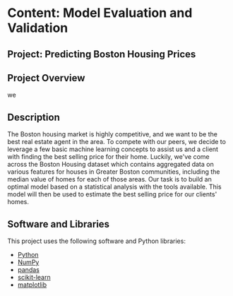 # Content: Model Evaluation and Validation
## Project: Predicting Boston Housing Prices

## Project Overview
we

## Description
The Boston housing market is highly competitive, and we want to be the best real estate agent in the area. To compete with our peers, we decide to leverage a few basic machine learning concepts to assist us and a client with finding the best selling price for their home. Luckily, we\'ve come across the Boston Housing dataset which contains aggregated data on various features for houses in Greater Boston communities, including the median value of homes for each of those areas. Our task is to build an optimal model based on a statistical analysis with the tools available. This model will then be used to estimate the best selling price for our clients\' homes.

## Software and Libraries
This project uses the following software and Python libraries:

- [Python](https://www.python.org/download/releases/3.0/)
- [NumPy](http://www.numpy.org/)
- [pandas](http://pandas.pydata.org/)
- [scikit-learn](http://scikit-learn.org/stable/)
- [matplotlib](http://matplotlib.org/)

